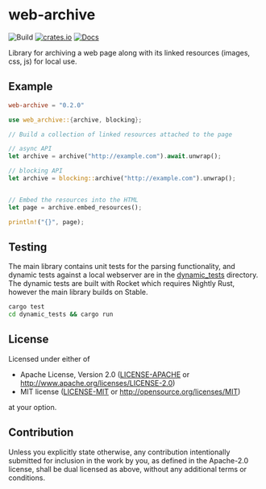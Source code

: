 # web-archive

![Build](https://github.com/sciguy16/web-archive/workflows/Build/badge.svg)
[![crates.io](https://img.shields.io/crates/v/web-archive.svg)](https://crates.io/crates/web-archive)
[![Docs](https://docs.rs/web-archive/badge.svg)](https://docs.rs/web-archive)

Library for archiving a web page along with its linked resources (images,
css, js) for local use.


## Example

```toml
web-archive = "0.2.0"
```

```rust
use web_archive::{archive, blocking};

// Build a collection of linked resources attached to the page

// async API
let archive = archive("http://example.com").await.unwrap();

// blocking API
let archive = blocking::archive("http://example.com").unwrap();


// Embed the resources into the HTML
let page = archive.embed_resources();

println!("{}", page);
```


## Testing
The main library contains unit tests for the parsing functionality, and dynamic
tests against a local webserver are in the [dynamic_tests](dynamic_tests)
directory. The dynamic tests are built with Rocket which requires Nightly
Rust, however the main library builds on Stable.

```bash
cargo test
cd dynamic_tests && cargo run
```


## License

Licensed under either of

 * Apache License, Version 2.0
   ([LICENSE-APACHE](LICENSE-APACHE) or http://www.apache.org/licenses/LICENSE-2.0)
 * MIT license
   ([LICENSE-MIT](LICENSE-MIT) or http://opensource.org/licenses/MIT)

at your option.

## Contribution

Unless you explicitly state otherwise, any contribution intentionally submitted
for inclusion in the work by you, as defined in the Apache-2.0 license, shall be
dual licensed as above, without any additional terms or conditions.
